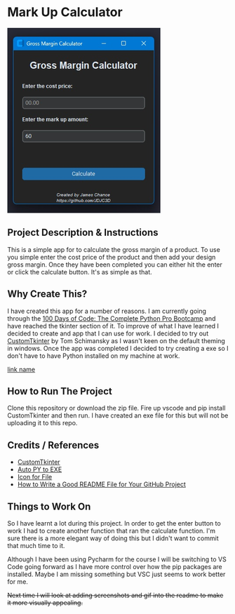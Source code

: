 # Mark Up Calculator

![Screenshot of Project](image.jpg)

## Project Description & Instructions

This is a simple app for to calculate the gross margin of a product. To use you simple enter the cost price of the product and then add your design gross margin. Once they have been completed you can either hit the enter or click the calculate button. It's as simple as that.

## Why Create This?

I have created this app for a number of reasons. I am currently going through the [100 Days of Code: The Complete Python Pro Bootcamp](https://www.udemy.com/course/100-days-of-code/?couponCode=ST2MT110724ANEW) and have reached the tkinter section of it. To improve of what I have learned I decided to create and app that I can use for work. I decided to try out [CustomTkinter](https://customtkinter.tomschimansky.com/) by Tom Schimansky as I wasn't keen on the default theming in windows. Once the app was completed I decided to try creating a exe so I don't have to have Python installed on my machine at work.

[link name](https://www.example.com)

## How to Run The Project

Clone this repository or download the zip file. Fire up vscode and pip install CustomTkinter and then run. I have created an exe file for this but will not be uploading it to this repo.

## Credits / References

- [CustomTkinter](https://customtkinter.tomschimansky.com/)
- [Auto PY to EXE](https://github.com/brentvollebregt/auto-py-to-exe)
- [Icon for File](https://www.flaticon.com/free-icons/calculator)
- [How to Write a Good README File for Your GitHub Project](https://www.freecodecamp.org/news/how-to-write-a-good-readme-file/)

## Things to Work On

So I have learnt a lot during this project. In order to get the enter button to work I had to create another function that ran the calculate function. I'm sure there is a more elegant way of doing this but I didn't want to commit that much time to it.

Although I have been using Pycharm for the course I will be switching to VS Code going forward as I have more control over how the pip packages are installed. Maybe I am missing something but VSC just seems to work better for me.

~~Next time I will look at adding screenshots and gif into the readme to make it more visually appealing.~~
